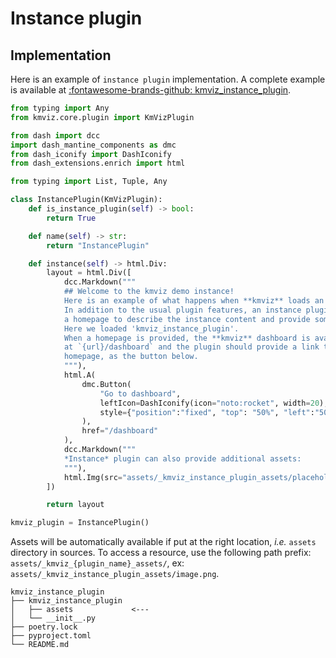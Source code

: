 # Instance plugin

## Implementation

Here is an example of `instance plugin` implementation. A complete example is available at [:fontawesome-brands-github: kmviz_instance_plugin](https://github.com/tlemane/kmviz/plugins/kmviz_instance_plugin).

```py
from typing import Any
from kmviz.core.plugin import KmVizPlugin

from dash import dcc
import dash_mantine_components as dmc
from dash_iconify import DashIconify
from dash_extensions.enrich import html

from typing import List, Tuple, Any

class InstancePlugin(KmVizPlugin):
    def is_instance_plugin(self) -> bool:
        return True

    def name(self) -> str:
        return "InstancePlugin"

    def instance(self) -> html.Div:
        layout = html.Div([
            dcc.Markdown("""
            ## Welcome to the kmviz demo instance!
            Here is an example of what happens when **kmviz** loads an *instance* plugin.
            In addition to the usual plugin features, an instance plugin can provide
            a homepage to describe the instance content and provide some help.
            Here we loaded 'kmviz_instance_plugin'.
            When a homepage is provided, the **kmviz** dashboard is available
            at `{url}/dashboard` and the plugin should provide a link to it on the
            homepage, as the button below.
            """),
            html.A(
                dmc.Button(
                    "Go to dashboard",
                    leftIcon=DashIconify(icon="noto:rocket", width=20),
                    style={"position":"fixed", "top": "50%", "left":"50%"}
                ),
                href="/dashboard"
            ),
            dcc.Markdown("""
            *Instance* plugin can also provide additional assets:
            """),
            html.Img(src="assets/_kmviz_instance_plugin_assets/placeholder.png")
        ])

        return layout

kmviz_plugin = InstancePlugin()
```

Assets will be automatically available if put at the right location, *i.e.* `assets` directory in sources. To access a resource, use the following path prefix: `assets/_kmviz_{plugin_name}_assets/`, ex: `assets/_kmviz_instance_plugin_assets/image.png`.

``` title="plugin structure"
kmviz_instance_plugin
├── kmviz_instance_plugin
│   ├── assets             <---
│   └── __init__.py
├── poetry.lock
├── pyproject.toml
└── README.md
```

